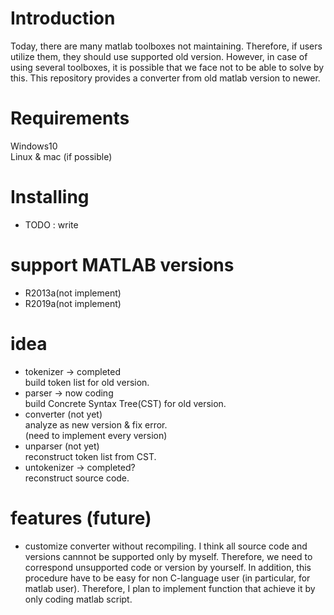 # Introduction
Today, there are many matlab toolboxes not maintaining.
Therefore, if users utilize them, they should use supported old version.
However, in case of using several toolboxes, it is possible that we face not to be able to solve by this.
This repository provides a converter from old matlab version to newer.

# Requirements
Windows10<br>
Linux & mac (if possible)

# Installing
+ TODO : write

# support MATLAB versions
+ R2013a(not implement)
+ R2019a(not implement)


# idea
+ tokenizer -> completed<br>
  build token list for old version.<br>
+ parser -> now coding<br>
  build Concrete Syntax Tree(CST) for old version.<br>
+ converter (not yet)<br>
  analyze as new version & fix error.<br>
  (need to implement every version)<br>
+ unparser (not yet)<br>
  reconstruct token list from CST.<br>
+ untokenizer -> completed?<br>
  reconstruct source code.<br>


# features (future)
+ customize converter without recompiling.
  I think all source code and versions cannnot be supported only by myself. Therefore, we need to correspond unsupported code or version by yourself. In addition, this procedure have to be easy for non C-language user (in particular, for matlab user). Therefore, I plan to implement function that achieve it by only coding matlab script.
